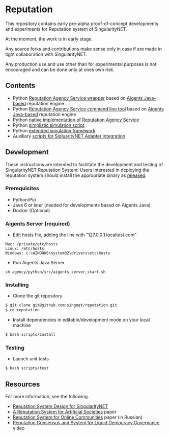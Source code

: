 # Reputation

This repository contains early pre-alpha proof-of-concept developments and experiments for Reputation system of SingularityNET.

At the moment, the work is in early stage.

Any source forks and contributions make sense only in case if are made in tight collaboration with SingularityNET.

Any production use and use other than for experimental purposes is not encouraged and can be done only at ones own risk.

## Contents

* Python [Reputation Agency Service wrapper](https://github.com/singnet/reputation/blob/master/agency/python/src/aigents_reputation_api.py) based on [Aigents Java-based](https://github.com/aigents/aigents-java) reputation engine
* Python [Reputation Agency Service command line tool](https://github.com/singnet/reputation/blob/master/agency/python/src/aigents_reputation_cli.py) based on [Aigents Java-based](https://github.com/aigents/aigents-java) reputation engine
* Python [native implementation of Reputation Agency Service](https://github.com/singnet/reputation/blob/master/agency/python/src/reputation_service_api.py) 
* Python [simplistic simulation script](https://github.com/singnet/reputation/blob/master/agency/python/src/reputation_scenario.py)
* Python [extended simulation framework](https://github.com/singnet/reputation/tree/master/agency/python/src/snsim)
* Auxiliary [scripts for SigluarityNET Adapter integration](https://github.com/singnet/reputation/tree/master/scripts)

## Development 

These instructions are intended to facilitate the development and testing of SingularityNET Reputation System. Users interested in deploying the reputation system should install the appropriate binary as [released](#release).

### Prerequisites

* Python/Pip
* Java 6 or later (needed for developments based on Aigents Java)
* Docker (Optional)

### Aigents Server (required)

* Edit hosts file, adding the line with "127.0.0.1 localtest.com"

```
Mac: /private/etc/hosts
Linux: /etc/hosts
Windows: c:\WINDOWS\system32\drivers\etc\hosts 
```

* Run Aigents Java Server

```
sh agency/python/src/aigents_server_start.sh 
```

### Installing

* Clone the git repository

```bash
$ git clone git@github.com:singnet/reputation.git
$ cd reputation
```

* Install dependencies in editable/development mode on your local machine

```bash
$ bash scripts/install
```


### Testing

* Launch unit tests 

```bash
$ bash scripts/test
```


## Resources

For more information, see the following.

* [Reputation System Design for SingularityNET](https://blog.singularitynet.io/reputation-system-design-for-singularitynet-8b5b61e8ed0e)
* [A Reputation System for Artificial Societies](https://arxiv.org/abs/1806.07342) paper
* [Reputation System for Online Communities](https://arxiv.org/abs/1811.08149) paper (in Russian)
* [Reputation Consensus and System for Liquid Democracy Governance](https://www.youtube.com/watch?v=5Pi973JPbZA) video
